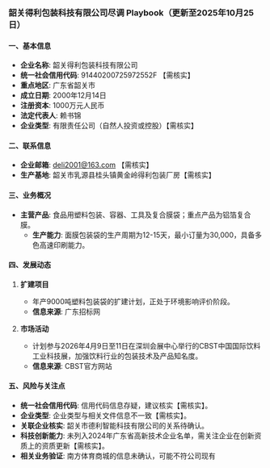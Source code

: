 ### 韶关得利包装科技有限公司尽调 Playbook（更新至2025年10月25日）

#### 一、基本信息
- **企业名称**: 韶关得利包装科技有限公司
- **统一社会信用代码**: 91440200725972552F 【需核实】
- **重点地区**: 广东省韶关市
- **成立日期**: 2000年12月14日
- **注册资本**: 1000万元人民币
- **法定代表人**: 赖书锦
- **企业类型**: 有限责任公司（自然人投资或控股）【需核实】

#### 二、联系信息
- **企业邮箱**: deli2001@163.com 【需核实】
- **生产基地**: 韶关市乳源县桂头镇黄金岭得利包装厂房【需核实】

#### 三、业务概况
- **主营产品**: 食品用塑料包装、容器、工具及复合膜袋；重点产品为铝箔复合膜。
  - **生产能力**: 面膜包装袋的生产周期为12-15天，最小订量为30,000，具备多色高速印刷能力。

#### 四、发展动态
1. **扩建项目**
   - 年产9000吨塑料包装袋的扩建计划，正处于环境影响评价阶段。
   - **信息来源**: 广东招标网

2. **市场活动**
   - 计划参与2026年4月9日至11日在深圳会展中心举行的CBST中国国际饮料工业科技展，加强饮料行业的包装技术及产品知名度。
   - **信息来源**: CBST官方网站

#### 五、风险与关注点
- **统一社会信用代码**: 信用代码信息存疑，建议核实【需核实】。
- **企业类型**: 企业类型与相关文件信息不一致【需核实】。
- **关联企业核实**: 韶关市德利智能科技有限公司的关系待确认。
- **科技创新能力**: 未列入2024年广东省高新技术企业名单，需关注企业在创新资质上的资质更新【需核实】。
- **相关业务验证**: 南方体育商城的信息未确认，可能不符公司现有